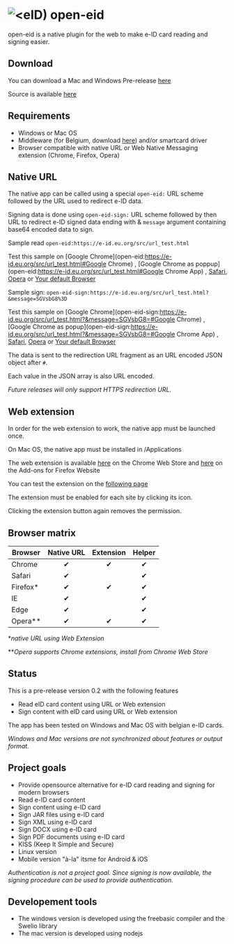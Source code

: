# ![&lt;eID)](https://e-id.eu.org/src/chrome/icon48.png "Logo") open-eid

open-eid is a native plugin for the web to make e-ID card reading and signing easier.

## Download

You can download a Mac and Windows Pre-release
[here](https://github.com/michael79bxl/open-eid/releases/)

Source is available [here](https://github.com/michael79bxl/open-eid/tree/master/)

## Requirements

- Windows or Mac OS
- Middleware (for Belgium, download [here](https://eid.belgium.be/)) and/or smartcard driver
- Browser compatible with native URL or Web Native Messaging extension (Chrome, Firefox, Opera)

## Native URL

The native app can be called using a special `open-eid:` URL scheme followed by the URL used to redirect e-ID data.

Signing data is done using `open-eid-sign:` URL scheme followed by then URL to redirect e-ID signed data ending with & `message` argument containing base64 encoded data to sign.

Sample read `open-eid:https://e-id.eu.org/src/url_test.html`

Test this sample on [Google Chrome](open-eid:https://e-id.eu.org/src/url_test.html#Google Chrome) ,
[Google Chrome as poppup](open-eid:https://e-id.eu.org/src/url_test.html#Google Chrome App) ,
[Safari](open-eid:https://e-id.eu.org/src/url_test.html#Safari),
[Opera](open-eid:https://e-id.eu.org/src/url_test.html#Opera) or
[Your default Browser](open-eid:https://e-id.eu.org/src/url_test.html)

Sample sign: `open-eid-sign:https://e-id.eu.org/src/url_test.html?&message=SGVsbG8%3D`

Test this sample on [Google Chrome](open-eid-sign:https://e-id.eu.org/src/url_test.html?&message=SGVsbG8=#Google Chrome) ,
[Google Chrome as popup](open-eid-sign:https://e-id.eu.org/src/url_test.html?&message=SGVsbG8=#Google Chrome App) ,
[Safari](open-eid-sign:https://e-id.eu.org/src/url_test.html?&message=SGVsbG8=#Safari),
[Opera](open-eid-sign:https://e-id.eu.org/src/url_test.html?&message=SGVsbG8=#Opera) or
[Your default Browser](open-eid-sign:https://e-id.eu.org/src/url_test.html?&message=SGVsbG8=)

The data is sent to the redirection URL fragment as an URL encoded JSON object after `#`.

Each value in the JSON array is also URL encoded.

*Future releases will only support HTTPS redirection URL.*

## Web extension

In order for the web extension to work, the native app must be launched once.

On Mac OS, the native app must be installed in /Applications

The web extension is available
[here](https://chrome.google.com/webstore/detail/open-eid/cgdhcnihnfegipidedmkijjkbphakcjo)
on the Chrome Web Store and
[here](https://addons.mozilla.org/en/firefox/addon/open-eid/)
on the Add-ons for Firefox Website

You can test the extension on the 
[following page](https://e-id.eu.org/src/extension_test.html)

The extension must be enabled for each site by clicking its icon.

Clicking the extension button again removes the permission.

## Browser matrix

|Browser |Native URL|Extension| Helper |
|--------|:--------:|:-------:|:------:|
|Chrome  |&#x2714;  |&#x2714; |&#x2714;|
|Safari  |&#x2714;  |         |&#x2714;|
|Firefox*|&#x2714;  |&#x2714; |&#x2714;|
|IE      |&#x2714;  |         |&#x2714;|
|Edge    |&#x2714;  |         |&#x2714;|
|Opera** |&#x2714;  |&#x2714; |&#x2714;|

\**native URL using Web Extension*

\*\**Opera supports Chrome extensions, install from Chrome Web Store*

## Status

This is a pre-release version 0.2 with the following features

- Read eID card content using URL or Web extension
- Sign content with eID card using URL or Web extension

The app has been tested on Windows and Mac OS with belgian e-ID cards.

*Windows and Mac versions are not synchronized about features or output format.*

## Project goals

- Provide opensource alternative for e-ID card reading and signing for modern browsers
- Read e-ID card content
- Sign content using e-ID card
- Sign JAR files using e-ID card
- Sign XML using e-ID card
- Sign DOCX using e-ID card
- Sign PDF documents using e-ID card
- KISS (Keep It Simple and Secure)
- Linux version
- Mobile version "à-la" itsme for Android & iOS

*Authentication is not a project goal. Since signing is now available, the signing procedure can be used to provide authentication.*

## Developement tools

- The windows version is developed using the freebasic compiler and the Swelio library
- The mac version is developed using nodejs